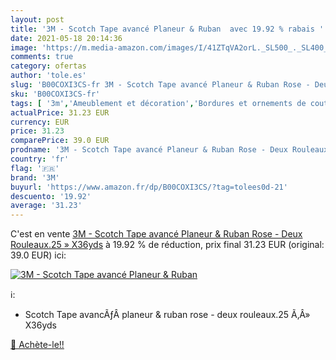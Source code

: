 ```yaml
---
layout: post
title: '3M - Scotch Tape avancé Planeur & Ruban  avec 19.92 % rabais '
date: 2021-05-18 20:14:36
image: 'https://m.media-amazon.com/images/I/41ZTqVA2orL._SL500_._SL400_.jpg'
comments: true
category: ofertas
author: 'tole.es'
slug: 'B00COXI3CS-fr 3M - Scotch Tape avancé Planeur & Ruban Rose - Deux...'
sku: 'B00COXI3CS-fr'
tags: [ '3m','Ameublement et décoration','Bordures et ornements de couture','Bricolage','Colles, mastics et adhésifs','Couture','Cuisine et Maison','Loisirs Créatifs','Meubles','Meubles de salon','Quincaillerie','Ruban adhésif double face','Rubans adhésifs', ]
actualPrice: 31.23 EUR
currency: EUR
price: 31.23
comparePrice: 39.0 EUR
prodname: '3M - Scotch Tape avancé Planeur & Ruban Rose - Deux Rouleaux.25 » X36yds'
country: 'fr'
flag: '🇫🇷'
brand: '3M'
buyurl: 'https://www.amazon.fr/dp/B00COXI3CS/?tag=tolees0d-21'
descuento: '19.92'
average: '31.23'
---
```


C'est en vente [3M - Scotch Tape avancé Planeur & Ruban Rose - Deux Rouleaux.25 » X36yds](https://www.amazon.fr/dp/B00COXI3CS/?tag=tolees0d-21)  à  19.92 % de réduction, prix final  31.23 EUR (original: 39.0 EUR) ici:

[![3M - Scotch Tape avancé Planeur & Ruban ](https://m.media-amazon.com/images/I/41ZTqVA2orL._SL500_._SL400_.jpg)](https://www.amazon.fr/dp/B00COXI3CS/?tag=tolees0d-21)

ℹ️:

- Scotch Tape avancÃƒÂ planeur & ruban rose - deux rouleaux.25 Ã‚Â» X36yds

[🛒 Achète-le!!](https://www.amazon.fr/dp/B00COXI3CS/?tag=tolees0d-21)
